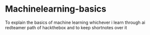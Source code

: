 # Machinelearning-basics
To explain the basics of machine learning whichever i learn through ai redteamer path of hackthebox and to keep shortnotes over it
